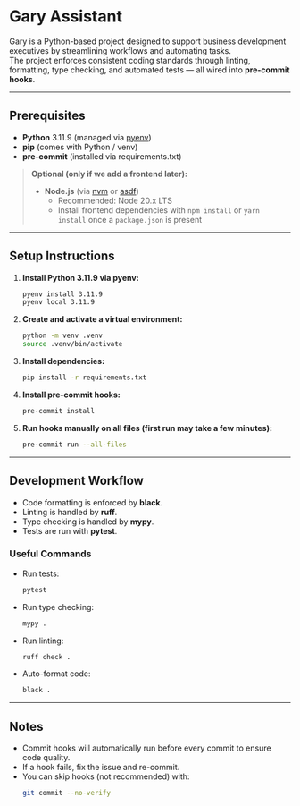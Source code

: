 # Gary Assistant

Gary is a Python-based project designed to support business development executives by streamlining workflows and automating tasks.  
The project enforces consistent coding standards through linting, formatting, type checking, and automated tests — all wired into **pre-commit hooks**.

---

## Prerequisites

- **Python** 3.11.9 (managed via [pyenv](https://github.com/pyenv/pyenv))
- **pip** (comes with Python / venv)
- **pre-commit** (installed via requirements.txt)

> **Optional (only if we add a frontend later):**
> - **Node.js** (via [nvm](https://github.com/nvm-sh/nvm) or [asdf](https://asdf-vm.com/))
>   - Recommended: Node 20.x LTS
>   - Install frontend dependencies with `npm install` or `yarn install` once a `package.json` is present

---

## Setup Instructions

1. **Install Python 3.11.9 via pyenv:**
   ```bash
   pyenv install 3.11.9
   pyenv local 3.11.9
   ```

2. **Create and activate a virtual environment:**
   ```bash
   python -m venv .venv
   source .venv/bin/activate
   ```

3. **Install dependencies:**
   ```bash
   pip install -r requirements.txt
   ```

4. **Install pre-commit hooks:**
   ```bash
   pre-commit install
   ```

5. **Run hooks manually on all files (first run may take a few minutes):**
   ```bash
   pre-commit run --all-files
   ```

---

## Development Workflow

- Code formatting is enforced by **black**.
- Linting is handled by **ruff**.
- Type checking is handled by **mypy**.
- Tests are run with **pytest**.

### Useful Commands

- Run tests:
  ```bash
  pytest
  ```

- Run type checking:
  ```bash
  mypy .
  ```

- Run linting:
  ```bash
  ruff check .
  ```

- Auto-format code:
  ```bash
  black .
  ```

---

## Notes

- Commit hooks will automatically run before every commit to ensure code quality.
- If a hook fails, fix the issue and re-commit.
- You can skip hooks (not recommended) with:
  ```bash
  git commit --no-verify
  ```
